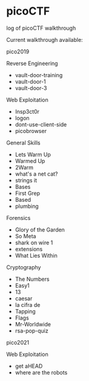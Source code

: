 # picoCTF
log of picoCTF walkthrough

Current walkthrough available:

pico2019

Reverse Engineering
- vault-door-training
- vault-door-1
- vault-door-3

Web Exploitation
- Insp3ct0r
- logon
- dont-use-client-side
- picobrowser

General Skills
- Lets Warm Up
- Warmed Up
- 2Warm
- what's a net cat?
- strings it
- Bases
- First Grep
- Based
- plumbing

Forensics
- Glory of the Garden
- So Meta
- shark on wire 1
- extensions
- What Lies Within 

Cryptography
- The Numbers
- Easy1
- 13
- caesar
- la cifra de
- Tapping
- Flags
- Mr-Worldwide
- rsa-pop-quiz

pico2021

Web Exploitation
- get aHEAD
- where are the robots
